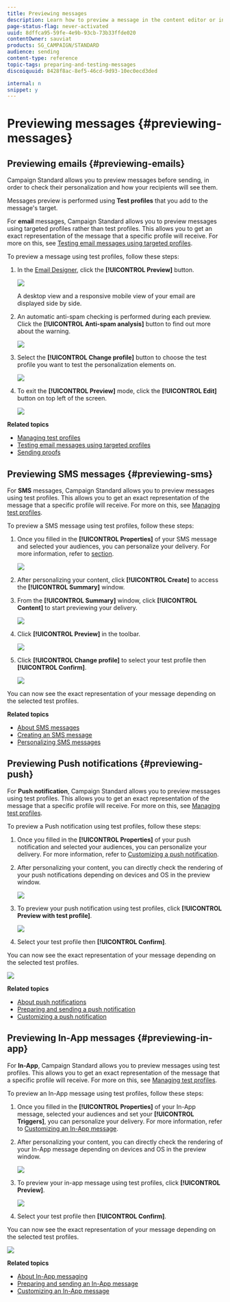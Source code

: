 ```yaml
---
title: Previewing messages
description: Learn how to preview a message in the content editor or in the Email Designer.
page-status-flag: never-activated
uuid: 8dffca95-59fe-4e9b-93cb-73b33ffde020
contentOwner: sauviat
products: SG_CAMPAIGN/STANDARD
audience: sending
content-type: reference
topic-tags: preparing-and-testing-messages
discoiquuid: 8428f8ac-8ef5-46cd-9d93-10ec0ecd3ded

internal: n
snippet: y
---
```


# Previewing messages {#previewing-messages}

## Previewing emails {#previewing-emails}

Campaign Standard allows you to preview messages before sending, in order to check their personalization and how your recipients will see them.

Messages preview is performed using **Test profiles** that you add to the message's target.

For **email** messages, Campaign Standard allows you to preview messages using targeted profiles rather than test profiles. This allows you to get an exact representation of the message that a specific profile will receive. For more on this, see [Testing email messages using targeted profiles](../../sending/using/testing-messages-using-target.md).

To preview a message using test profiles, follow these steps:

1. In the [Email Designer](../../designing/using/designing-content-in-adobe-campaign.md), click the **[!UICONTROL Preview]** button.

   ![](assets/sending_preview.png)

   A desktop view and a responsive mobile view of your email are displayed side by side.

1. An automatic anti-spam checking is performed during each preview. Click the **[!UICONTROL Anti-spam analysis]** button to find out more about the warning.

   ![](assets/sending_anti-spam_analysis.png)

1. Select the **[!UICONTROL Change profile]** button to choose the test profile you want to test the personalization elements on.

    ![](assets/sending_test-profile.png)

1. To exit the **[!UICONTROL Preview]** mode, click the **[!UICONTROL Edit]** button on top left of the screen.

   ![](assets/sending_preview_edit.png)

**Related topics**

* [Managing test profiles](../../audiences/using/managing-test-profiles.md)
* [Testing email messages using targeted profiles](../../sending/using/testing-messages-using-target.md)
* [Sending proofs](../../sending/using/sending-proofs.md)

## Previewing SMS messages {#previewing-sms}

For **SMS** messages, Campaign Standard allows you to preview messages using test profiles. This allows you to get an exact representation of the message that a specific profile will receive. For more on this, see [Managing test profiles](../../audiences/using/managing-test-profiles.md).

To preview a SMS message using test profiles, follow these steps:

1. Once you filled in the **[!UICONTROL Properties]** of your SMS message and selected your audiences, you can personalize your delivery. For more information, refer to [section](../../channels/using/personalizing-sms-messages.md).

   ![](assets/sms_preview.png)

1. After personalizing your content, click **[!UICONTROL Create]** to access the **[!UICONTROL Summary]** window.

1. From the **[!UICONTROL Summary]** window, click **[!UICONTROL Content]** to start previewing your delivery.

   ![](assets/sms_preview_2.png)

1. Click **[!UICONTROL Preview]** in the toolbar.

   ![](assets/sms_preview_3.png)

1. Click **[!UICONTROL Change profile]** to select your test profile then **[!UICONTROL Confirm]**.

   ![](assets/sms_preview_4.png)

You can now see the exact representation of your message depending on the selected test profiles.

**Related topics**

* [About SMS messages](../../channels/using/about-sms-messages.md)
* [Creating an SMS message](../../channels/using/creating-an-sms-message.md)
* [Personalizing SMS messages](../../channels/using/personalizing-sms-messages.md)

## Previewing Push notifications {#previewing-push}

For **Push notification**, Campaign Standard allows you to preview messages using test profiles. This allows you to get an exact representation of the message that a specific profile will receive. For more on this, see [Managing test profiles](../../audiences/using/managing-test-profiles.md).

To preview a Push notification using test profiles, follow these steps:

1. Once you filled in the **[!UICONTROL Properties]** of your push notification and selected your audiences, you can personalize your delivery. For more information, refer to [Customizing a push notification](../../channels/using/customizing-a-push-notification.md).

1. After personalizing your content, you can directly check the rendering of your push notifications depending on devices and OS in the preview window.

   ![](assets/push_preview.png)

1. To preview your push notification using test profiles, click **[!UICONTROL Preview with test profile]**.

   ![](assets/push_preview_2.png)

1. Select your test profile then **[!UICONTROL Confirm]**.

You can now see the exact representation of your message depending on the selected test profiles.

   ![](assets/push_preview_3.png)

**Related topics**

* [About push notifications](../../channels/using/about-push-notifications.md)
* [Preparing and sending a push notification](../../channels/using/preparing-and-sending-a-push-notification.md)
* [Customizing a push notification](../../channels/using/customizing-a-push-notification.md)

## Previewing In-App messages {#previewing-in-app}

For **In-App**, Campaign Standard allows you to preview messages using test profiles. This allows you to get an exact representation of the message that a specific profile will receive. For more on this, see [Managing test profiles](../../audiences/using/managing-test-profiles.md).

To preview an In-App message using test profiles, follow these steps:

1. Once you filled in the **[!UICONTROL Properties]** of your In-App message, selected your audiences and set your **[!UICONTROL Triggers]**, you can personalize your delivery. For more information, refer to [Customizing an In-App message](../../channels/using/customizing-an-in-app-message.md).

1. After personalizing your content, you can directly check the rendering of your In-App message depending on devices and OS in the preview window.

   ![](assets/in_app_preview.png)

1. To preview your in-app message using test profiles, click **[!UICONTROL Preview]**.

   ![](assets/in_app_preview_2.png)

1. Select your test profile then **[!UICONTROL Confirm]**.

You can now see the exact representation of your message depending on the selected test profiles.

   ![](assets/in_app_preview_3.png)

**Related topics**

* [About In-App messaging](../../channels/using/about-in-app-messaging.md)
* [Preparing and sending an In-App message](../../channels/using/#preparing-and-sending-an-in-app-message.md)
* [Customizing an In-App message](../../channels/using/customizing-an-in-app-message.md)